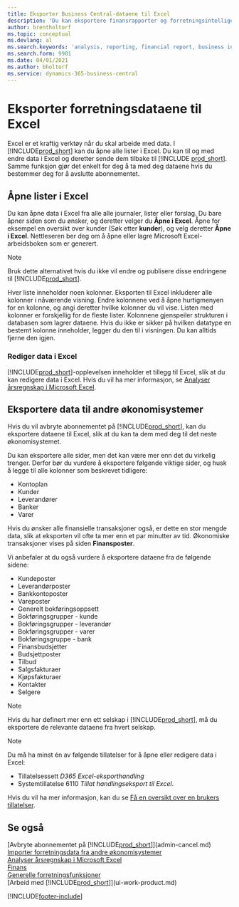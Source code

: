 ```yaml
---
title: Eksporter Business Central-dataene til Excel
description: 'Du kan eksportere finansrapporter og forretningsintelligensdata fra Business Central til Excel, eller du kan åpne dataene i Excel.'
author: brentholtorf
ms.topic: conceptual
ms.devlang: al
ms.search.keywords: 'analysis, reporting, financial report, business intelligence, BI, Excel'
ms.search.form: 9901
ms.date: 04/01/2021
ms.author: bholtorf
ms.service: dynamics-365-business-central
---
```

# Eksporter forretningsdataene til Excel

Excel er et kraftig verktøy når du skal arbeide med data. I [!INCLUDE[prod_short](includes/prod_short.md)] kan du åpne alle lister i Excel. Du kan til og med endre data i Excel og deretter sende dem tilbake til [!INCLUDE [prod_short](includes/prod_short.md)]. Samme funksjon gjør det enkelt for deg å ta med deg dataene hvis du bestemmer deg for å avslutte abonnementet.

## Åpne lister i Excel

Du kan åpne data i Excel fra alle alle journaler, lister eller forslag. Du bare åpner siden som du ønsker, og deretter velger du **Åpne i Excel**. Åpne for eksempel en oversikt over kunder (Søk etter **kunder**), og velg deretter **Åpne i Excel**. Nettleseren ber deg om å åpne eller lagre Microsoft Excel-arbeidsboken som er generert.  

> [!NOTE]
> Bruk dette alternativet hvis du ikke vil endre og publisere disse endringene til [!INCLUDE[prod_short](includes/prod_short.md)].  

Hver liste inneholder noen kolonner. Eksporten til Excel inkluderer alle kolonner i nåværende visning. Endre kolonnene ved å åpne hurtigmenyen for en kolonne, og angi deretter hvilke kolonner du vil vise. Listen med kolonner er forskjellig for de fleste lister. Kolonnene gjenspeiler strukturen i databasen som lagrer dataene. Hvis du ikke er sikker på hvilken datatype en bestemt kolonne inneholder, legger du den til i visningen. Du kan alltids fjerne den igjen.  

### Rediger data i Excel

[!INCLUDE[prod_short](includes/prod_short.md)]-opplevelsen inneholder et tillegg til Excel, slik at du kan redigere data i Excel. Hvis du vil ha mer informasjon, se [Analyser årsregnskap i Microsoft Excel](finance-analyze-excel.md).  

## Eksportere data til andre økonomisystemer

Hvis du vil avbryte abonnementet på [!INCLUDE[prod_short](includes/prod_short.md)], kan du eksportere dataene til Excel, slik at du kan ta dem med deg til det neste økonomisystemet.  

Du kan eksportere alle sider, men det kan være mer enn det du virkelig trenger. Derfor bør du vurdere å eksportere følgende viktige sider, og husk å legge til alle kolonner som beskrevet tidligere:  

* Kontoplan  
* Kunder  
* Leverandører  
* Banker  
* Varer  

Hvis du ønsker alle finansielle transaksjoner også, er dette en stor mengde data, slik at eksporten vil ofte ta mer enn et par minutter av tid. Økonomiske transaksjoner vises på siden **Finansposter**.  

Vi anbefaler at du også vurdere å eksportere dataene fra de følgende sidene:  

* Kundeposter  
* Leverandørposter  
* Bankkontoposter  
* Vareposter  
* Generelt bokføringsoppsett  
* Bokføringsgrupper - kunde  
* Bokføringsgrupper - leverandør  
* Bokføringsgrupper - varer  
* Bokføringsgruppe - bank  
* Finansbudsjetter  
* Budsjettposter  
* Tilbud  
* Salgsfakturaer  
* Kjøpsfakturaer  
* Kontakter  
* Selgere  

> [!NOTE]  
> Hvis du har definert mer enn ett selskap i [!INCLUDE[prod_short](includes/prod_short.md)], må du eksportere de relevante dataene fra hvert selskap.

> [!NOTE]
> Du må ha minst én av følgende tillatelser for å åpne eller redigere data i Excel:
>
> * Tillatelsessett *D365 Excel-eksporthandling*  
> * Systemtillatelse 6110 *Tillat handlingseksport til Excel*.  

Hvis du vil ha mer informasjon, kan du se [Få en oversikt over en brukers tillatelser](ui-define-granular-permissions.md#get-an-overview-of-a-users-permissions).

## Se også
[Avbryte abonnementet på [!INCLUDE[prod_short](includes/prod_short.md)]](admin-cancel.md)  
[Importer forretningsdata fra andre økonomisystemer](across-import-data-configuration-packages.md)  
[Analyser årsregnskap i Microsoft Excel](finance-analyze-excel.md)  
[Finans](finance.md)  
[Generelle forretningsfunksjoner](ui-across-business-areas.md)  
[Arbeid med [!INCLUDE[prod_short](includes/prod_short.md)]](ui-work-product.md)  


[!INCLUDE[footer-include](includes/footer-banner.md)]
